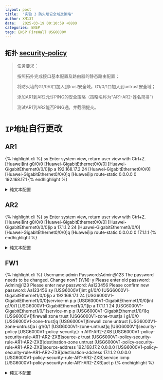 ```yaml
---
layout: post
title:  "实验 3 防火墙安全域及策略"
author: XM137
date:   2025-03-19 00:10:59 +0800
categories: ENSP
tags: ENSP FireWall USG6000V
---
```


## 拓扑 **[security-policy](/assets/ENSP/20250319/security-policy.zip)**

>
> 任务要求：
> 
> 按照拓扑完成接口基本配置及路由器的静态路由配置；
> 
> 将防火墙的G1/0/0口加入到trust安全域，G1/0/1口加入到untrust安全域；
> 
> 添加AR1到AR2允许PING的安全策略（策略名称为“AR1-AR2-姓名简拼”）
> 
> 测试AR1到AR2能否PING通，并截图提交。
>


# `IP地址`自行更改

## AR1
{% highlight cli %}
<Huawei>sy
Enter system view, return user view with Ctrl+Z.
[Huawei]int g0/0/0
[Huawei-GigabitEthernet0/0/0]
[Huawei-GigabitEthernet0/0/0]ip a 192.168.17.2 24
[Huawei-GigabitEthernet0/0/0]
[Huawei-GigabitEthernet0/0/0]q
[Huawei]ip route-static 0.0.0.0 0 192.168.17.1
{% endhighlight %}
<details>
<summary>纯文本配置</summary>
{% highlight cli %}
sy
int g0/0/0
ip a 192.168.17.2 24
q
ip route-static 0.0.0.0 0 192.168.17.1
{% endhighlight %}
</details>


## AR2
{% highlight cli %}
<Huawei>sy
Enter system view, return user view with Ctrl+Z.
[Huawei]int g0/0/0
[Huawei-GigabitEthernet0/0/0]
[Huawei-GigabitEthernet0/0/0]ip a 17.1.1.2 24
[Huawei-GigabitEthernet0/0/0]
[Huawei-GigabitEthernet0/0/0]q
[Huawei]ip route-static 0.0.0.0 0 17.1.1.1
{% endhighlight %}
<details>
<summary>纯文本配置</summary>
{% highlight cli %}
sy
int g0/0/0
ip a 17.1.1.2 24
q
ip route-static 0.0.0.0 0 17.1.1.1
{% endhighlight %}
</details>


## FW1
{% highlight cli %}
Username:admin
Password:Admin@123
The password needs to be changed. Change now? [Y/N]: y
Please enter old password: Admin@123
Please enter new password: Aa123456
Please confirm new password: Aa123456
<USG6000V1>sy
[USG6000V1]int g1/0/0
[USG6000V1-GigabitEthernet1/0/0]ip a 192.168.17.1 24
[USG6000V1-GigabitEthernet1/0/0]service-m p p
[USG6000V1-GigabitEthernet1/0/0]int g1/0/1
[USG6000V1-GigabitEthernet1/0/1]ip a 17.1.1.1 24
[USG6000V1-GigabitEthernet1/0/1]service-m p p
[USG6000V1-GigabitEthernet1/0/1]q
[USG6000V1]firewall zone trust 
[USG6000V1-zone-trust]a i g1/0/0
[USG6000V1-zone-trust]q
[USG6000V1]firewall zone untrust 
[USG6000V1-zone-untrust]a i g1/0/1
[USG6000V1-zone-untrust]q
[USG6000V1]security-policy
[USG6000V1-policy-security]r n AR1-AR2-ZXB
[USG6000V1-policy-security-rule-AR1-AR2-ZXB]source-z trust 
[USG6000V1-policy-security-rule-AR1-AR2-ZXB]destination-zone untrust 
[USG6000V1-policy-security-rule-AR1-AR2-ZXB]source-address 192.168.17.2 0.0.0.0
[USG6000V1-policy-security-rule-AR1-AR2-ZXB]destination-address 17.1.1.2 0.0.0.0
[USG6000V1-policy-security-rule-AR1-AR2-ZXB]service icmp
[USG6000V1-policy-security-rule-AR1-AR2-ZXB]act p
{% endhighlight %}
<details>
<summary>纯文本配置</summary>
{% highlight cli %}
admin
Admin@123
y
Admin@123
Aa123456
Aa123456

sy
int g1/0/0
ip a 192.168.17.1 24
service-m p p
int g1/0/1
ip a 17.1.1.1 24
service-m p p
q
firewall zone trust 
a i g1/0/0
q
firewall zone untrust 
a i g1/0/1
q
security-policy
r n AR1-AR2-ZXB
source-z trust 
destination-zone untrust 
source-address 192.168.17.2 0.0.0.0
destination-address 17.1.1.2 0.0.0.0
service icmp
act p
{% endhighlight %}
</details>